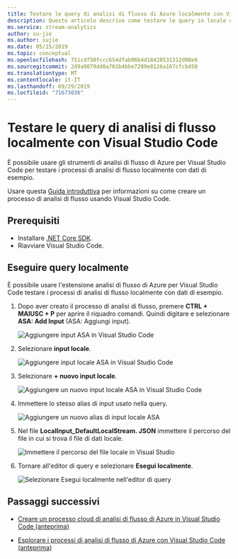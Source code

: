 ```yaml
---
title: Testare le query di analisi di flusso di Azure localmente con Visual Studio Code (anteprima)
description: Questo articolo descrive come testare le query in locale con gli strumenti di analisi di flusso di Azure per Visual Studio Code.
ms.service: stream-analytics
author: su-jie
ms.author: sujie
ms.date: 05/15/2019
ms.topic: conceptual
ms.openlocfilehash: 751cdf50fccc654dfab06b4d18428531312d08e6
ms.sourcegitcommit: 2d9a9079dd0a701b4bbe7289e8126a167cfcb450
ms.translationtype: MT
ms.contentlocale: it-IT
ms.lasthandoff: 09/29/2019
ms.locfileid: "71673036"
---
```

# <a name="test-stream-analytics-queries-locally-with-visual-studio-code"></a>Testare le query di analisi di flusso localmente con Visual Studio Code

È possibile usare gli strumenti di analisi di flusso di Azure per Visual Studio Code per testare i processi di analisi di flusso localmente con dati di esempio.

Usare questa [Guida introduttiva](quick-create-vs-code.md) per informazioni su come creare un processo di analisi di flusso usando Visual Studio Code.

## <a name="prerequisites"></a>Prerequisiti
* Installare [.NET Core SDK](https://dotnet.microsoft.com/download).
* Riavviare Visual Studio Code.
 
## <a name="run-queries-locally"></a>Eseguire query localmente

È possibile usare l'estensione analisi di flusso di Azure per Visual Studio Code testare i processi di analisi di flusso localmente con dati di esempio.

1. Dopo aver creato il processo di analisi di flusso, premere **CTRL + MAIUSC + P** per aprire il riquadro comandi. Quindi digitare e selezionare **ASA: Add Input** (ASA: Aggiungi input).

    ![Aggiungere input ASA in Visual Studio Code](./media/vscode-local-run/add-input.png)

2. Selezionare **input locale**.

    ![Aggiungere input locale ASA in Visual Studio Code](./media/vscode-local-run/add-local-input.png)

3. Selezionare **+ nuovo input locale**.

    ![Aggiungere un nuovo input locale ASA in Visual Studio Code](./media/vscode-local-run/add-new-local-input.png)

4. Immettere lo stesso alias di input usato nella query.

    ![Aggiungere un nuovo alias di input locale ASA](./media/vscode-local-run/new-local-input-alias.png)

5. Nel file **LocalInput_DefaultLocalStream. JSON** immettere il percorso del file in cui si trova il file di dati locale.

    ![Immettere il percorso del file locale in Visual Studio](./media/vscode-local-run/local-file-path.png)

6. Tornare all'editor di query e selezionare **Esegui localmente**.

    ![Selezionare Esegui localmente nell'editor di query](./media/vscode-local-run/run-locally.png)

## <a name="next-steps"></a>Passaggi successivi

* [Creare un processo cloud di analisi di flusso di Azure in Visual Studio Code (anteprima)](quick-create-vs-code.md)

* [Esplorare i processi di analisi di flusso di Azure con Visual Studio Code (anteprima)](vscode-explore-jobs.md)
